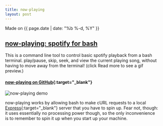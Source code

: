 ```yaml
---
title: now-playing
layout: post
---
```

Made on {{ page.date | date: "%b %-d, %Y" }}
## [now-playing: spotify for bash]({{page.url}})

This is a command line tool to control basic spotify playback from a bash terminal. play/pause, skip, seek, and view the current playing song, without having to move away from the terminal! (click Read more to see a gif preview.)

<!--more-->

#### [**now-playing on GitHub**](https://github.com/eashwar/now-playing){:target="_blank"}

![now-playing demo]({{site.url}}/images/now-playing-demo.gif)

now-playing works by allowing bash to make cURL requests to a local [Express](https://expressjs.com){:target="_blank"} server that you have to spin up. Fear not, though: it uses essentially no processing power though, so the only inconvenience is to remember to spin it up when you start up your machine.
